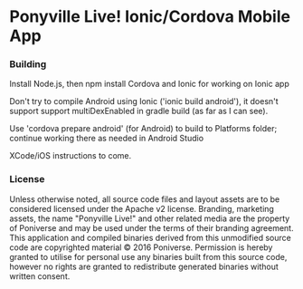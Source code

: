 Ponyville Live! Ionic/Cordova Mobile App
==========================

### Building

Install Node.js, then npm install Cordova and Ionic for working on Ionic app

Don't try to compile Android using Ionic ('ionic build android'), it doesn't support support multiDexEnabled in gradle build (as far as I can see).

Use 'cordova prepare android' (for Android) to build to Platforms folder; continue working there as needed in Android Studio

XCode/iOS instructions to come.

### License

Unless otherwise noted, all source code files and layout assets are to be considered licensed under
the Apache v2 license. Branding, marketing assets, the name "Ponyville Live!" and other related media
are the property of Poniverse and may be used under the terms of their branding agreement. This
application and compiled binaries derived from this unmodified source code are copyrighted material
© 2016 Poniverse. Permission is hereby granted to utilise for personal use any binaries built from this
source code, however no rights are granted to redistribute generated binaries without written consent.
